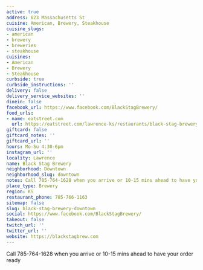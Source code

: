```yaml
---
active: true
address: 623 Massachusetts St
cuisine: American, Brewery, Steakhouse
cuisine_slugs:
- american
- brewery
- breweries
- steakhouse
cuisines:
- American
- Brewery
- Steakhouse
curbside: true
curbside_instructions: ''
delivery: false
delivery_service_websites: ''
dinein: false
facebook_url: https://www.facebook.com/BlackStagBrewery/
food_urls:
- name: eatstreet.com
  url: https://eatstreet.com/lawrence-ks/restaurants/black-stag-brewery-and-pub
giftcard: false
giftcard_notes: ''
giftcard_url: ''
hours: Mo-Su 4:30-6pm
instagram_url: ''
locality: Lawrence
name: Black Stag Brewery
neighborhood: Downtown
neighborhood_slug: downtown
notes: Call 785-764-1628 when you arrive or 10-15 mins ahead to have your order ready
place_type: Brewery
region: KS
restaurant_phone: 785-766-1163
sitemap: false
slug: black-stag-brewery-downtown
social: https://www.facebook.com/BlackStagBrewery/
takeout: false
twitch_url: ''
twitter_url: ''
website: https://blackstagbrew.com
---
```


Call 785-764-1628 when you arrive or 10-15 mins ahead to have your order ready